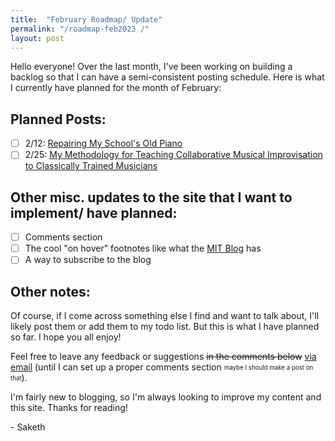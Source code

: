```yaml
---
title:  "February Roadmap/ Update"
permalink: "/roadmap-feb2023 /"
layout: post
---
```


Hello everyone! Over the last month, I've been working on building a backlog so that I can have a semi-consistent posting schedule. Here is what I currently have planned for the month of February:


## Planned Posts:

- [ ] 2/12: <a href="javascript:alert('Post will be published on 2/12/23')">Repairing My School's Old Piano</a>
- [ ] 2/25: <a href="javascript:alert('Post will be published on 2/25/23')">My Methodology for Teaching Collaborative Musical Improvisation to Classically Trained Musicians</a>

## Other misc. updates to the site that I want to implement/ have planned:

- [ ] Comments section
- [ ] The cool "on hover" footnotes like what the [MIT Blog](https://mitadmissions.org/blogs/entry/we-are-reinstating-our-sat-act-requirement-for-future-admissions-cycles/#:~:text=I%20explain%20more%E2%81%A001%20about%20how) has
- [ ] A way to subscribe to the blog

## Other notes:
Of course, if I come across something else I find and want to talk about, I'll likely post them or add them to my todo list. But this is what I have planned so far. I hope you all enjoy!

Feel free to leave any feedback or suggestions ~~in the comments below~~ [via email](mailto:yssaketh@gmail.com) (until I can set up a proper comments section <sub><sup>maybe I should make a post on that</sup></sub>). 

I'm fairly new to blogging, so I'm always looking to improve my content and this site. Thanks for reading!

\- Saketh
